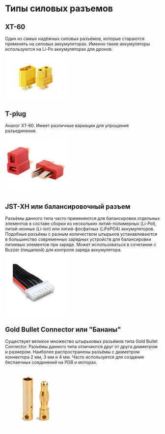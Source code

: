 # Типы силовых разъемов

## XT-60

Один из самых надёжных силовых разъёмов, которые стараются применять на силовых аккумуляторах. Именно такие аккумуляторы используются на Li-Po аккумуляторах для дронов.

<img src="../assets/xt60.jpg" alt="XT-60" width=200 class="center">

## T-plug

Аналог XT-60. Имеет различные вариации для упрощения разъединения.

<img src="../assets/t-plug.jpg" alt="T-plug" width=200 class="center">

## JST-XH или балансировочный разъем

Разъёмы данного типа часто применяются для балансировки отдельных элементов в составе сборки из нескольких литий-полимерных (Li-Pol), литий-ионных (Li-ion) или литий-фосфатных (LiFePO4) аккумуляторов.
Подобные разъёмы с разным количеством штырьков устанавливаются в большинство современных зарядных устройств для балансировки литиевых элементов при заряде.
Может использоваться в сочетании с Buzzer (пищалкой) для контроля заряда аккумулятора.

<img src="../assets/balance.jpg" alt="JST-XH" width=200 class="center">

## Gold Bullet Connector или "Бананы"

Существует великое множество штырьковых разъёмов типа Gold Bullet Connector. Разъёмы данного типа отличаются друг от друга диаметром и размером. Наиболее распространены разъёмы с диаметром коннектора 2 мм, 3 мм и 4 мм.
Часто используется для создания беспаечных соединений на PDB и моторах.

<img src="../assets/banana.jpg" alt="Banana" width=200 class="center">
